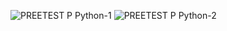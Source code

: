 ![PREETEST P Python-1](https://user-images.githubusercontent.com/115335408/195991132-f0feebe1-68e0-4a92-8570-5c857db60883.png)
![PREETEST P Python-2](https://user-images.githubusercontent.com/115335408/195991136-e864478a-7ef5-4310-85ae-5b419a201450.png)
